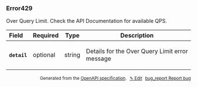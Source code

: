 <!--- This is a generated file, do not edit! -->
<!--- [START woosmap_http_schema_woosmap-platform-api-reference_error429] -->
<h3 class="schema-object" id="Woosmap Platform API Reference_Error429">Error429</h3>

Over Query Limit. Check the API Documentation for available QPS.

| Field                                                                                         | Required | Type   | Description                                                                                          |
| :-------------------------------------------------------------------------------------------- | -------- | ------ | ---------------------------------------------------------------------------------------------------- |
| <h4 id="Error429-detail" class="add-link schema-object-property-key"><code>detail</code></h4> | optional | string | <div class="nonref-property-description"><p>Details for the Over Query Limit error message</p></div> |

<p style="text-align: right; font-size: smaller;">Generated from the <a data-label="openapi-github" href="https://github.com/woosmap/openapi-specification" title="Woosmap OpenAPI Specification" class="external">OpenAPI specification</a>.
<a data-label="openapi-github-woosmap-http-schema-woosmap-platform-api-reference-error429" data-action="edit" style="margin-left: 5px;" href="https://github.com/woosmap/openapi-specification/blob/main/specification/schemas/Woosmap Platform API Reference_Error429.yml" title="Edit on GitHub">✎ Edit</a>
<a data-label="openapi-github-woosmap-http-schema-woosmap-platform-api-reference-error429" data-action="bug" style="margin-left: 5px;" href="https://github.com/woosmap/openapi-specification/issues/new?assignees=&labels=type%3A+bug%2C+triage+me&template=bug_report.md&title=[schemas] Bug - Woosmap Platform API Reference_Error429" title="File bug for schemas on GitHub"><span class="material-icons">bug_report</span> Report bug</a>
</p>

<!--- [END woosmap_http_schema_woosmap-platform-api-reference_error429] -->
